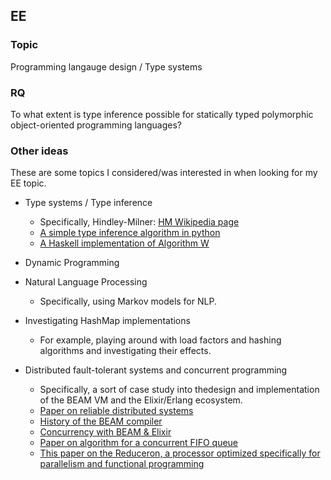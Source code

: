 ## EE

### Topic
Programming langauge design / Type systems

### RQ
To what extent is type inference possible for statically typed polymorphic object-oriented programming languages?

### Other ideas
These are some topics I considered/was interested in when looking for my EE topic.

- Type systems / Type inference
  - Specifically, Hindley-Milner: [HM Wikipedia page][1]
  - [A simple type inference algorithm in python][2]
  - [A Haskell implementation of Algorithm W][3]

- Dynamic Programming

- Natural Language Processing
  - Specifically, using Markov models for NLP.

- Investigating HashMap implementations
  - For example, playing around with load factors and hashing algorithms and investigating their effects.

- Distributed fault-tolerant systems and concurrent programming
  - Specifically, a sort of case study into thedesign and implementation of the BEAM VM and the Elixir/Erlang ecosystem.
  - [Paper on reliable distributed systems][4]
  - [History of the BEAM compiler][5]
  - [Concurrency with BEAM & Elixir][6]
  - [Paper on algorithm for a concurrent FIFO queue][7]
  - [This paper on the Reduceron, a processor optimized specifically for parallelism and functional programming][8]

<!-- LINKS -->
[1]: https://en.wikipedia.org/wiki/Hindley%E2%80%93Milner_type_system
[2]: https://eli.thegreenplace.net/2018/type-inference/
[3]: https://github.com/wh5a/Algorithm-W-Step-By-Step/blob/master/AlgorithmW.pdf
[4]: https://erlang.org/download/armstrong_thesis_2003.pdf
[5]: http://blog.erlang.org/beam-compiler-history/
[6]: https://medium.com/flatiron-labs/elixir-and-the-beam-how-concurrency-really-works-3cc151cddd61
[7]: https://www.cs.rochester.edu/~scott/papers/1996_PODC_queues.pdf
[8]: https://www.cs.york.ac.uk/fp/reduceron/jfp-reduceron.pdf
